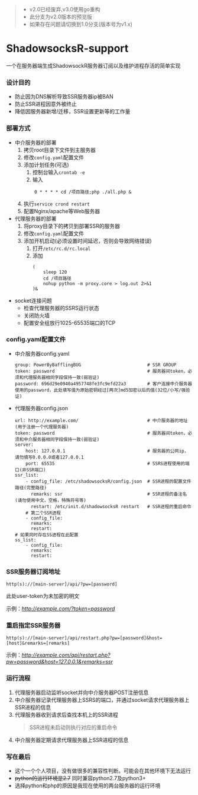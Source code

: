 > - v2.0已经废弃,v3.0使用go重构
> - 此分支为v2.0版本的预览版
> - 如果存在问题请切换到1.0分支(版本号为v1.x)

# ShadowsocksR-support
一个在服务器端生成ShadowsockR服务器订阅以及维护进程存活的简单实现

### 设计目的
- 防止因为DNS解析导致SSR服务器ip被BAN
- 防止SSR进程因意外被终止
- 降低因服务器新增/迁移，SSR设置更新等的工作量

### 部署方式
- 中介服务器的部署
    1. 拷贝root目录下文件到主服务器
    2. 修改`config.yaml`配置文件
    3. 添加计划任务(可选)
       1. 控制台输入`crontab -e`
       2. 输入
        ```
            0 * * * * cd /项目路径;php ./all.php &
        ```
    4. 执行`service crond restart`
    5. 配置Nginx/apache等Web服务器
- 代理服务器的部署
    1. 将proxy目录下的拷贝到部署SSR的服务器
    2. 修改`config.yaml`配置文件
    3. 添加开机启动(必须设置时间延迟，否则会导致网络错误)
        1. 打开`/etc/rc.d/rc.local`
        2. 添加
            ```
            (
                sleep 120
                cd /项目路径
                nohup python -m proxy.core > log.out 2>&1
            )&
            ```
- socket连接问题
    - 检查代理服务器的SSRS运行状态
    - 关闭防火墙
    - 配置安全组放行1025-65535端口的TCP

### config.yaml配置文件
- 中介服务器config.yaml
    ```
    group: PowerByBafflingBUG                         # SSR GROUP
    token: password                                   # 服务器间token，必须和代理服务器相同字段保持一致(弱验证)
    password: 696d29e0940a4957748fe3fc9efd22a3        # 客户连接中介服务器使用的password，此处填写值为原始密钥经过[两次]md5加密以后的值(32位/小写/强验证)
    ```

- 代理服务器config.json
    ```
    url: http://example.com/                          # 中介服务器的地址(用于注册一个代理服务器)
    token: password                                   # 服务器间token，必须和中介服务器相同字段保持一致(弱验证)
    server:
        host: 127.0.0.1                               # 服务器的公网ip，请勿填写0.0.0.0或者127.0.0.1
        port: 65535                                   # SSRS进程使用的端口(非SSR端口)
    ssr_list:
        - config_file: /etc/shadowsocksR/config.json  # SSR进程的配置文件路径(完整路径)
          remarks: ssr                                # SSR进程的备注名(请勿使用中文，空格，特殊符号等)
          restart: /etc/init.d/shadowsocksR restart   # SSR进程的重启命令
        # 第二个SSR进程
        - config_file:
          remarks:
          restart:
    # 如果同时存在SS进程在此配置
    ss_list:
        - config_file:
          remarks:
          restart:
    ```

### SSR服务器订阅地址
`http(s)://[main-server]/api/?pw=[password]`

此处user-token为未加密的明文

示例：*http://example.com/?token=password*

### 重启指定SSR服务器
`http(s)://[main-server]/api/restart.php?pw=[password]&host=[host]&remarks=[remarks]`

示例：*http://example.com/api/restart.php?pw=password&host=127.0.0.1&remarks=ssr*

### 运行流程
1. 代理服务器启动监听socket并向中介服务器POST注册信息
2. 中介服务器记录代理服务器上SSRS的端口，并通过socket请求代理服务器上SSR进程的信息
3. 代理服务器收到请求后查找本机上的SSR进程
   > SSR进程未启动则执行对应的重启命令
4. 中介服务器定期请求代理服务器上SSR进程的信息

### 写在最后
- 这个一个个人项目，没有做很多的兼容性判断。可能会在其他环境下无法运行
- ~~python的运行环境是2.7~~ 同时兼容python2.7及python3+
- 选择python和php的原因是我现在使用的两台服务器的运行环境
